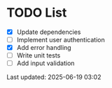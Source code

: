 # TODO List

- [x] Update dependencies
- [ ] Implement user authentication
- [x] Add error handling
- [ ] Write unit tests
- [ ] Add input validation

Last updated: 2025-06-19 03:02

